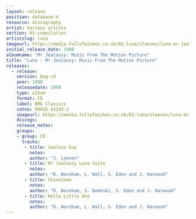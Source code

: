 ```yaml
---
layout: release
position: database-4
resource: discography
artist: Various artists
section: 03-compilation
artistslug: luna
imageurl: https://media.fullofwishes.co.uk/02-luna/sleeves/luna-mr-jealousy-soundtrack.jpg
initial_release_date: 1998
albumname: "Mr Jealousy: Music From The Motion Picture"
title: "Luna - Mr Jealousy: Music From The Motion Picture"
releases:
  - release:
    version: bmg-cd
    year: 1998
    releasedate: 1998
    type: album
    format: CD
    label: BMG Classics
    catno: 09026 63243-2
    imageurl: https://media.fullofwishes.co.uk/02-luna/sleeves/luna-mr-jealousy-soundtrack.jpg
    discogs:
    release_notes:
    groups:
    - group: CD
      tracks:
       - title: Jealous Guy
         notes:
         author: "J. Lennon"
       - title: Mr Jealousy Luna Suite
         notes:
         author: "D. Wareham, L. Wall, S. Eden and J. Harwood"
       - title: Chinatown
         notes:
         author: "D. Wareham, S. Demeski, S. Eden and J. Harwood"
       - title: Hello Little One
         notes:
         author: "D. Wareham, L. Wall, S. Eden and J. Harwood"
---
```

